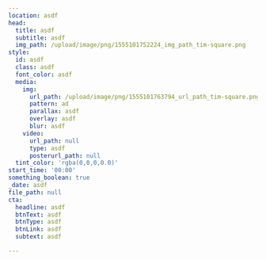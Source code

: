 ```yaml
---
location: asdf
head:
  title: asdf
  subtitle: asdf
  img_path: /upload/image/png/1555101752224_img_path_tim-square.png
style:
  id: asdf
  class: asdf
  font_color: asdf
  media:
    img:
      url_path: /upload/image/png/1555101763794_url_path_tim-square.png
      pattern: ad
      parallax: asdf
      overlay: asdf
      blur: asdf
    video:
      url_path: null
      type: asdf
      posterurl_path: null
  tint_color: 'rgba(0,0,0,0.0)'
start_time: '00:00'
something_boolean: true
_date: asdf
file_path: null
cta:
  headline: asdf
  btnText: asdf
  btnType: asdf
  btnLink: asdf
  subtext: asdf

---
```







